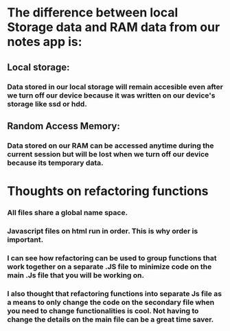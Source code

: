 # The difference between local Storage data and RAM data from our notes app is:

## Local storage:

### Data stored in our local storage will remain accesible even after we turn off our device because it was written on our device's storage like ssd or hdd.

## Random Access Memory:

### Data stored on our RAM can be accessed anytime during the current session but will be lost when we turn off our device because its temporary data.

# Thoughts on refactoring functions

### All files share a global name space.

### Javascript files on html run in order. This is why order is important.

### I can see how refactoring can be used to group functions that work together on a separate .JS file to minimize code on the main .Js file that you will be working on.

### I also thought that refactoring functions into separate Js file as a means to only change the code on the secondary file when you need to change functionalities is cool. Not having to change the details on the main file can be a great time saver.

